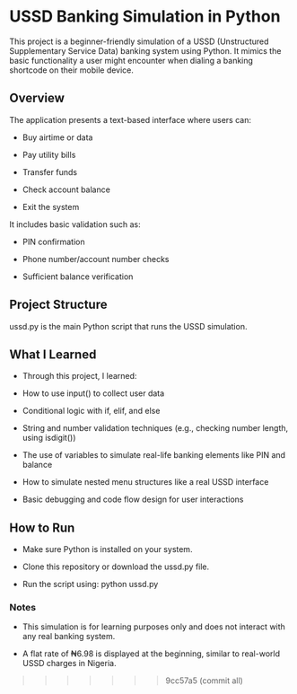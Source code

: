 # USSD Banking Simulation in Python
This project is a beginner-friendly simulation of a USSD (Unstructured Supplementary Service Data) banking system using Python. It mimics the basic functionality a user might encounter when dialing a banking shortcode on their mobile device.

## Overview
The application presents a text-based interface where users can:

- Buy airtime or data

- Pay utility bills

- Transfer funds

- Check account balance

- Exit the system

It includes basic validation such as:

- PIN confirmation

- Phone number/account number checks

- Sufficient balance verification

## Project Structure

ussd.py is the main Python script that runs the USSD simulation.

## What I Learned

- Through this project, I learned:

- How to use input() to collect user data

- Conditional logic with if, elif, and else

- String and number validation techniques (e.g., checking number length, using isdigit())

- The use of variables to simulate real-life banking elements like PIN and balance

- How to simulate nested menu structures like a real USSD interface

- Basic debugging and code flow design for user interactions

## How to Run

- Make sure Python is installed on your system.

- Clone this repository or download the ussd.py file.

- Run the script using: python ussd.py

### Notes

- This simulation is for learning purposes only and does not interact with any real banking system.

- A flat rate of ₦6.98 is displayed at the beginning, similar to real-world USSD charges in Nigeria.
>>>>>>> 9cc57a5 (commit all)
